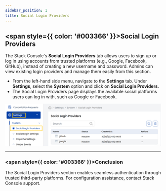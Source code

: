 ```yaml
---
sidebar_position: 1  
title: Social Login Providers
---
```


## <span style={{ color: '#003366' }}>Social Login Providers</span>

The Stack Console's **Social Login Providers** tab allows users to sign up or log in using accounts from trusted platforms (e.g., Google, Facebook, GitHub), instead of creating a new username and password. Admins can view existing login providers and manage them easily from this section.

- From the left-hand side menu, navigate to the **Settings** tab. Under **Settings**, select the **System** option and click on **Social Login Providers**.
- The Social Login Providers page displays the available social platforms users can log in with, such as Google or Facebook. 

![Social Login Providers Dashboard](images/social_provider.png)

----------

### <span style={{ color: '#003366' }}>Conclusion</span>
The Social Login Providers section enables seamless authentication through trusted third-party platforms. For configuration assistance, contact Stack Console support.